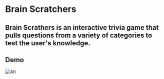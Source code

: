 # Brain Scratchers

## Brain Scrathers is an interactive trivia game that pulls questions from a variety of categories to test the user's knowledge.

## Demo 

![Alt](https://giphy.com/gifs/1uL6TlZN4sLvGa611S/links)